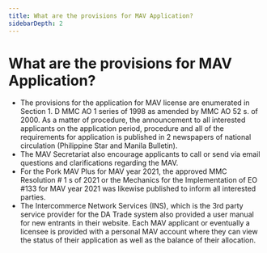 ```yaml
---
title: What are the provisions for MAV Application?
sidebarDepth: 2
---
```


# What are the provisions for MAV Application?


 - The provisions for the application for MAV license are enumerated in Section 1. D MMC AO 1 series of 1998 as amended by MMC AO 52 s. of 2000. As a matter of procedure, the announcement to all interested applicants on the application period, procedure and all of the requirements for application is published in 2 newspapers of national circulation (Philippine Star and Manila Bulletin). 
 - The MAV Secretariat also encourage applicants to call or send via email questions and clarifications regarding the MAV. 
 - For the Pork MAV Plus for MAV year 2021, the approved MMC Resolution # 1 s of 2021 or the Mechanics for the Implementation of EO #133 for MAV year 2021 was likewise published to inform all interested parties.  
 - The Intercommerce Network Services (INS), which is the 3rd party service provider for the DA Trade system also provided a user manual for new entrants in their website. Each MAV applicant or eventually a licensee is provided with a personal MAV account where they can view the status of their application as well as the balance of their allocation.
